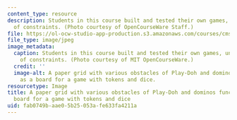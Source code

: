 ```yaml
---
content_type: resource
description: Students in this course built and tested their own games, under a variety
  of constraints. (Photo courtesy of OpenCourseWare Staff.)
file: https://ol-ocw-studio-app-production.s3.amazonaws.com/courses/cms-608-game-design-spring-2008/fab0749baae05b25053afe633fa4211a_cms-608s08-th.jpg
file_type: image/jpeg
image_metadata:
  caption: Students in this course built and tested their own games, under a variety
    of constraints. (Photo courtesy of MIT OpenCourseWare.)
  credit: ''
  image-alt: A paper grid with various obstacles of Play-Doh and dominos functions
    as a board for a game with tokens and dice.
resourcetype: Image
title: A paper grid with various obstacles of Play-Doh and dominos functions as a
  board for a game with tokens and dice
uid: fab0749b-aae0-5b25-053a-fe633fa4211a
---
```

